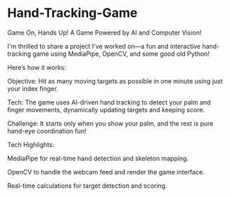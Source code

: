 # Hand-Tracking-Game
Game On, Hands Up! A Game Powered by AI and Computer Vision! 

I'm thrilled to share a project I've worked on—a fun and interactive hand-tracking game using MediaPipe, OpenCV, and some good old Python! 

Here’s how it works:

Objective: Hit as many moving targets as possible in one minute using just your index finger.

Tech: The game uses AI-driven hand tracking to detect your palm and finger movements, dynamically updating targets and keeping score.

Challenge: It starts only when you show your palm, and the rest is pure hand-eye coordination fun!

Tech Highlights:

MediaPipe for real-time hand detection and skeleton mapping.

OpenCV to handle the webcam feed and render the game interface.

Real-time calculations for target detection and scoring.

